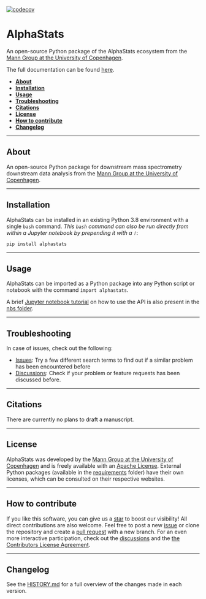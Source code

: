 [![codecov](https://codecov.io/gh/MannLabs/alphastats/branch/main/graph/badge.svg?token=HY4A0KKLRI)](https://codecov.io/gh/MannLabs/alphastats)


# AlphaStats

An open-source Python package of the AlphaStats ecosystem from the [Mann Group at the University of Copenhagen](https://www.biochem.mpg.de/mann).

The full documentation can be found [here](mannlabs.github.io/alphastats/).

* [**About**](#about)
* [**Installation**](#installation)
* [**Usage**](#usage)
* [**Troubleshooting**](#troubleshooting)
* [**Citations**](#citations)
* [**License**](#license)
* [**How to contribute**](#how-to-contribute)
* [**Changelog**](#changelog)

---
## About
An open-source Python package for downstream mass spectrometry downstream data analysis from the [Mann Group at the University of Copenhagen](https://www.cpr.ku.dk/research/proteomics/mann/).

---

## Installation

AlphaStats can be installed in an existing Python 3.8 environment with a single `bash` command. *This `bash` command can also be run directly from within a Jupyter notebook by prepending it with a `!`*:

```bash
pip install alphastats
```
---
## Usage

AlphaStats can be imported as a Python package into any Python script or notebook with the command `import alphastats`.

A brief [Jupyter notebook tutorial](nbs/workflow_mq.ipynb) on how to use the API is also present in the [nbs folder](nbs).

---
## Troubleshooting

In case of issues, check out the following:

* [Issues](https://github.com/MannLabs/alphastats/issues): Try a few different search terms to find out if a similar problem has been encountered before
* [Discussions](https://github.com/MannLabs/alphastats/discussions): Check if your problem or feature requests has been discussed before.

---
## Citations

There are currently no plans to draft a manuscript.

---
## License

AlphaStats was developed by the [Mann Group at the University of Copenhagen](https://www.cpr.ku.dk/research/proteomics/mann/) and is freely available with an [Apache License](LICENSE.txt). External Python packages (available in the [requirements](requirements) folder) have their own licenses, which can be consulted on their respective websites.

---
## How to contribute

If you like this software, you can give us a [star](https://github.com/MannLabs/alphastats/stargazers) to boost our visibility! All direct contributions are also welcome. Feel free to post a new [issue](https://github.com/MannLabs/alphastats/issues) or clone the repository and create a [pull request](https://github.com/MannLabs/alphastats/pulls) with a new branch. For an even more interactive participation, check out the [discussions](https://github.com/MannLabs/alphastats/discussions) and the [the Contributors License Agreement](misc/CLA.md).

---
## Changelog

See the [HISTORY.md](HISTORY.md) for a full overview of the changes made in each version.
